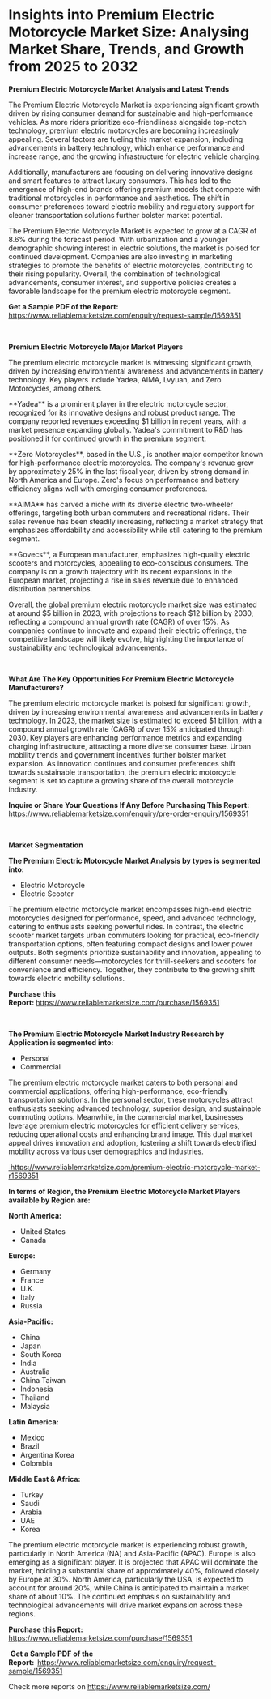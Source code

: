 <p><h1>Insights into Premium Electric Motorcycle Market Size: Analysing Market Share, Trends, and Growth from 2025 to 2032</h1></p><p><strong>Premium Electric Motorcycle Market Analysis and Latest Trends</strong></p>
<p><p>The Premium Electric Motorcycle Market is experiencing significant growth driven by rising consumer demand for sustainable and high-performance vehicles. As more riders prioritize eco-friendliness alongside top-notch technology, premium electric motorcycles are becoming increasingly appealing. Several factors are fueling this market expansion, including advancements in battery technology, which enhance performance and increase range, and the growing infrastructure for electric vehicle charging.</p><p>Additionally, manufacturers are focusing on delivering innovative designs and smart features to attract luxury consumers. This has led to the emergence of high-end brands offering premium models that compete with traditional motorcycles in performance and aesthetics. The shift in consumer preferences toward electric mobility and regulatory support for cleaner transportation solutions further bolster market potential.</p><p>The Premium Electric Motorcycle Market is expected to grow at a CAGR of 8.6% during the forecast period. With urbanization and a younger demographic showing interest in electric solutions, the market is poised for continued development. Companies are also investing in marketing strategies to promote the benefits of electric motorcycles, contributing to their rising popularity. Overall, the combination of technological advancements, consumer interest, and supportive policies creates a favorable landscape for the premium electric motorcycle segment.</p></p>
<p><strong>Get a Sample PDF of the Report:&nbsp;</strong> <a href="https://www.reliablemarketsize.com/enquiry/request-sample/1569351?utm_campaign=3574&utm_medium=2&utm_source=Github&utm_content=ia&utm_term=30032025&utm_id=premium-electric-motorcycle">https://www.reliablemarketsize.com/enquiry/request-sample/1569351</a></p>
<p>&nbsp;</p>
<p><strong>Premium Electric Motorcycle Major Market Players</strong></p>
<p><p>The premium electric motorcycle market is witnessing significant growth, driven by increasing environmental awareness and advancements in battery technology. Key players include Yadea, AIMA, Lvyuan, and Zero Motorcycles, among others.</p><p>**Yadea** is a prominent player in the electric motorcycle sector, recognized for its innovative designs and robust product range. The company reported revenues exceeding $1 billion in recent years, with a market presence expanding globally. Yadea's commitment to R&D has positioned it for continued growth in the premium segment.</p><p>**Zero Motorcycles**, based in the U.S., is another major competitor known for high-performance electric motorcycles. The company's revenue grew by approximately 25% in the last fiscal year, driven by strong demand in North America and Europe. Zero's focus on performance and battery efficiency aligns well with emerging consumer preferences.</p><p>**AIMA** has carved a niche with its diverse electric two-wheeler offerings, targeting both urban commuters and recreational riders. Their sales revenue has been steadily increasing, reflecting a market strategy that emphasizes affordability and accessibility while still catering to the premium segment.</p><p>**Govecs**, a European manufacturer, emphasizes high-quality electric scooters and motorcycles, appealing to eco-conscious consumers. The company is on a growth trajectory with its recent expansions in the European market, projecting a rise in sales revenue due to enhanced distribution partnerships.</p><p>Overall, the global premium electric motorcycle market size was estimated at around $5 billion in 2023, with projections to reach $12 billion by 2030, reflecting a compound annual growth rate (CAGR) of over 15%. As companies continue to innovate and expand their electric offerings, the competitive landscape will likely evolve, highlighting the importance of sustainability and technological advancements.</p></p>
<p>&nbsp;</p>
<p><strong>What Are The Key Opportunities For Premium Electric Motorcycle Manufacturers?</strong></p>
<p><p>The premium electric motorcycle market is poised for significant growth, driven by increasing environmental awareness and advancements in battery technology. In 2023, the market size is estimated to exceed $1 billion, with a compound annual growth rate (CAGR) of over 15% anticipated through 2030. Key players are enhancing performance metrics and expanding charging infrastructure, attracting a more diverse consumer base. Urban mobility trends and government incentives further bolster market expansion. As innovation continues and consumer preferences shift towards sustainable transportation, the premium electric motorcycle segment is set to capture a growing share of the overall motorcycle industry.</p></p>
<p><strong>Inquire or Share Your Questions If Any Before Purchasing This Report:</strong> <a href="https://www.reliablemarketsize.com/enquiry/pre-order-enquiry/1569351?utm_campaign=3574&utm_medium=2&utm_source=Github&utm_content=ia&utm_term=30032025&utm_id=premium-electric-motorcycle">https://www.reliablemarketsize.com/enquiry/pre-order-enquiry/1569351</a></p>
<p>&nbsp;</p>
<p><strong>Market Segmentation</strong></p>
<p><strong>The Premium Electric Motorcycle Market Analysis by types is segmented into:</strong></p>
<p><ul><li>Electric Motorcycle</li><li>Electric Scooter</li></ul></p>
<p><p>The premium electric motorcycle market encompasses high-end electric motorcycles designed for performance, speed, and advanced technology, catering to enthusiasts seeking powerful rides. In contrast, the electric scooter market targets urban commuters looking for practical, eco-friendly transportation options, often featuring compact designs and lower power outputs. Both segments prioritize sustainability and innovation, appealing to different consumer needs—motorcycles for thrill-seekers and scooters for convenience and efficiency. Together, they contribute to the growing shift towards electric mobility solutions.</p></p>
<p><strong>Purchase this Report:&nbsp;</strong><a href="https://www.reliablemarketsize.com/purchase/1569351?utm_campaign=3574&utm_medium=2&utm_source=Github&utm_content=ia&utm_term=30032025&utm_id=premium-electric-motorcycle">https://www.reliablemarketsize.com/purchase/1569351</a></p>
<p>&nbsp;</p>
<p><strong>The Premium Electric Motorcycle Market Industry Research by Application is segmented into:</strong></p>
<p><ul><li>Personal</li><li>Commercial</li></ul></p>
<p><p>The premium electric motorcycle market caters to both personal and commercial applications, offering high-performance, eco-friendly transportation solutions. In the personal sector, these motorcycles attract enthusiasts seeking advanced technology, superior design, and sustainable commuting options. Meanwhile, in the commercial market, businesses leverage premium electric motorcycles for efficient delivery services, reducing operational costs and enhancing brand image. This dual market appeal drives innovation and adoption, fostering a shift towards electrified mobility across various user demographics and industries.</p></p>
<p><a href="https://www.reliablemarketsize.com/premium-electric-motorcycle-market-r1569351?utm_campaign=3574&utm_medium=2&utm_source=Github&utm_content=ia&utm_term=30032025&utm_id=premium-electric-motorcycle">&nbsp;https://www.reliablemarketsize.com/premium-electric-motorcycle-market-r1569351</a></p>
<p><strong>In terms of Region, the Premium Electric Motorcycle Market Players available by Region are:</strong></p>
<p>
    <p> <strong> North America: </strong>
        <ul>
            <li>United States</li>
            <li>Canada</li>
        </ul>
        </p> 
    <p> <strong> Europe: </strong>
        <ul>
            <li>Germany</li>
            <li>France</li>
            <li>U.K.</li>
            <li>Italy</li>
            <li>Russia</li>
        </ul>
        </p> 
    <p> <strong> Asia-Pacific: </strong>
        <ul>
            <li>China</li>
            <li>Japan</li>
            <li>South Korea</li>
            <li>India</li>
            <li>Australia</li>
            <li>China Taiwan</li>
            <li>Indonesia</li>
            <li>Thailand</li>
            <li>Malaysia</li>
        </ul>
        </p> 
    <p> <strong> Latin America: </strong>
        <ul>
            <li>Mexico</li>
            <li>Brazil</li>
            <li>Argentina Korea</li>
            <li>Colombia</li>
        </ul>
        </p> 
    <p> <strong> Middle East & Africa: </strong>
        <ul>
            <li>Turkey</li>
            <li>Saudi</li>
            <li>Arabia</li>
            <li>UAE</li>
            <li>Korea</li>
        </ul>
    </p>
    </p>
<p><p>The premium electric motorcycle market is experiencing robust growth, particularly in North America (NA) and Asia-Pacific (APAC). Europe is also emerging as a significant player. It is projected that APAC will dominate the market, holding a substantial share of approximately 40%, followed closely by Europe at 30%. North America, particularly the USA, is expected to account for around 20%, while China is anticipated to maintain a market share of about 10%. The continued emphasis on sustainability and technological advancements will drive market expansion across these regions.</p></p>
<p><strong>Purchase this Report: </strong><a href="https://www.reliablemarketsize.com/purchase/1569351?utm_campaign=3574&utm_medium=2&utm_source=Github&utm_content=ia&utm_term=30032025&utm_id=premium-electric-motorcycle">https://www.reliablemarketsize.com/purchase/1569351</a></p>
<p>&nbsp;<strong>Get a Sample PDF of the Report:&nbsp;&nbsp;</strong><a href="https://www.reliablemarketsize.com/enquiry/request-sample/1569351?utm_campaign=3574&utm_medium=2&utm_source=Github&utm_content=ia&utm_term=30032025&utm_id=premium-electric-motorcycle">https://www.reliablemarketsize.com/enquiry/request-sample/1569351</a></p>
<p><strong></strong></p>
<p>Check more reports on <a href="https://www.reliablemarketsize.com/?utm_campaign=3574&utm_medium=2&utm_source=Github&utm_content=ia&utm_term=30032025&utm_id=premium-electric-motorcycle">https://www.reliablemarketsize.com/</a></p>